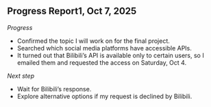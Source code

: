 
## Progress Report1, Oct 7, 2025

*Progress*
- Confirmed the topic I will work on for the final project.
- Searched which social media platforms have accessible APIs.
- It turned out that Bilibili’s API is available only to certain users, so I emailed them and requested the access on Saturday, Oct 4.

*Next step*
- Wait for Bilibili’s response.
- Explore alternative options if my request is declined by Bilibili.